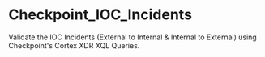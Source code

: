 # Checkpoint_IOC_Incidents
Validate the IOC Incidents (External to Internal &amp; Internal to External) using Checkpoint's Cortex XDR XQL Queries.
